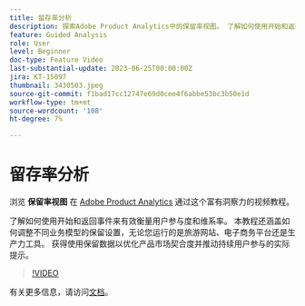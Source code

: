 ```yaml
---
title: 留存率分析
description: 探索Adobe Product Analytics中的保留率视图。 了解如何使用开始和返回事件来有效衡量用户参与度和维系率。
feature: Guided Analysis
role: User
level: Beginner
doc-type: Feature Video
last-substantial-update: 2023-06-25T00:00:00Z
jira: KT-15097
thumbnail: 3430503.jpeg
source-git-commit: f1bad17cc12747e69d0cee4f6abbe53bc3b50e1d
workflow-type: tm+mt
source-wordcount: '108'
ht-degree: 7%

---
```


# 留存率分析

浏览 **保留率视图** 在 [Adobe Product Analytics](../../adobe-product-analytics/adobe-product-analytics-overview.md) 通过这个富有洞察力的视频教程。

了解如何使用开始和返回事件来有效衡量用户参与度和维系率。 本教程还涵盖如何调整不同业务模型的保留设置，无论您运行的是旅游网站、电子商务平台还是生产力工具。 获得使用保留数据以优化产品市场契合度并推动持续用户参与的实际提示。

>[!VIDEO](https://video.tv.adobe.com/v/3430503/?learn=on)

有关更多信息，请访问[文档](https://experienceleague.adobe.com/zh-hans/docs/analytics-platform/using/guided-analysis/retention/retention-rates)。
